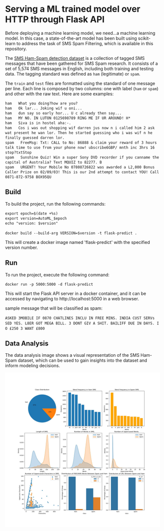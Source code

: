 
# Serving a ML trained model over HTTP through Flask API

Before deploying a machine learning model, we need…a machine learning model. In this case, a state-of-the-art model has been built using scikit-learn to address the task of SMS Spam Filtering, which is available in this repository.

The [SMS Ham-Spam detection dataset](SMSSpamCollection) is a collection of tagged SMS messages that have been gathered for SMS Spam research. It consists of a set of 5,574 SMS messages in English, including both training and testing data. The tagging standard was defined as `ham` (legitimate) or `spam`.

The `train` and `test` files are formatted using the standard of one message per line. Each line is composed by two columns: one with label (`ham` or `spam`) and other with the raw text. Here are some examples:


```
ham   What you doing?how are you?
ham   Ok lar... Joking wif u oni...
ham   dun say so early hor... U c already then say...
ham   MY NO. IN LUTON 0125698789 RING ME IF UR AROUND! H*
ham   Siva is in hostel aha:-.
ham   Cos i was out shopping wif darren jus now n i called him 2 ask wat present he wan lor. Then he started guessing who i was wif n he finally guessed darren lor.
spam   FreeMsg: Txt: CALL to No: 86888 & claim your reward of 3 hours talk time to use from your phone now! ubscribe6GBP/ mnth inc 3hrs 16 stop?txtStop
spam   Sunshine Quiz! Win a super Sony DVD recorder if you canname the capital of Australia? Text MQUIZ to 82277. B
spam   URGENT! Your Mobile No 07808726822 was awarded a L2,000 Bonus Caller Prize on 02/09/03! This is our 2nd attempt to contact YOU! Call 0871-872-9758 BOX95QU

```

## Build

To build the project, run the following commands:

```
export epoch=$(date +%s)
export version=AutoML_$epoch
echo "version: $version"

docker build --build-arg VERSION=$version -t flask-predict .
```

This will create a docker image named 'flask-predict' with the specified version number.


## Run

To run the project, execute the following command:

```
docker run -p 5000:5000 -d flask-predict
```

This will start the Flask API server in a docker container, and it can be accessed by navigating to http://localhost:5000 in a web browser.


sample message that will be classified as spam:

`ASKED 3MOBILE IF 0870 CHATLINES INCLU IN FREE MINS. INDIA CUST SERVs SED YES. L8ER GOT MEGA BILL. 3 DONT GIV A SHIT. BAILIFF DUE IN DAYS. I O £250 3 WANT £800`

## Data Analysis

The data analysis image shows a visual representation of the SMS Ham-Spam dataset, which can be used to gain insights into the dataset and inform modeling decisions.

![data analysis](./assets/data_analysis.jpg)
